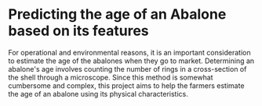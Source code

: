 # Predicting the age of an Abalone based on its features

For operational and environmental reasons, it is an important consideration to estimate the age of the abalones when they go to market. Determining an abalone's age involves counting the number of rings in a cross-section of the shell through a microscope. Since this method is somewhat cumbersome and complex, this project aims to help the farmers estimate the age of an abalone using its physical characteristics.

